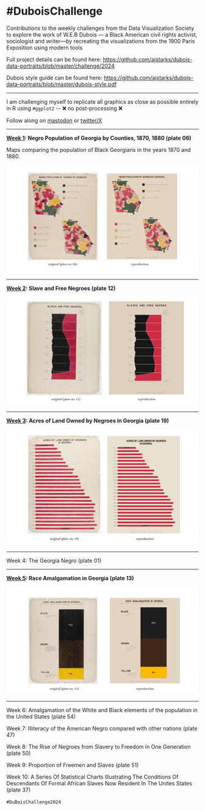 # #DuboisChallenge
Contributions to the weekly challenges from the Data Visualization Society to explore the work of W.E.B Dubois — a Black American civil rights activist, sociologist and writer—by recreating the visualizations from the 1900 Paris Exposition using modern tools

Full project details can be found here: 
https://github.com/ajstarks/dubois-data-portraits/blob/master/challenge/2024 

Dubois style guide can be found here: https://github.com/ajstarks/dubois-data-portraits/blob/master/dubois-style.pdf

-----------------------------------

I am challenging myself to replicate all graphics as close as possible entirely in R using ```#ggplot2```  --  ❌ no post-processing ❌

Follow along on [mastodon](https://vis.social/@mollykuhs) or [twitter/X](https://twitter.com/molly_kuhs)

-----------------------------------

**[Week 1](https://github.com/makuhs/DuboisChallenge/tree/main/Week%201): Negro Population of Georgia by Counties, 1870, 1880 (plate 06)**

Maps comparing the population of Black Georgians in the years 1870 and 1880. 

![Model](https://github.com/makuhs/DuboisChallenge/blob/main/Week%201/week1_sidebyside.png) 

-----------------------------------

**[Week 2](https://github.com/makuhs/DuboisChallenge/tree/main/Week%202): Slave and Free Negroes (plate 12)**

![Model](https://github.com/makuhs/DuboisChallenge/blob/main/Week%202/week2_sidebyside.png) 

-----------------------------------

**[Week 3](https://github.com/makuhs/DuboisChallenge/tree/main/Week%203): Acres of Land Owned by Negroes in Georgia (plate 19)**

![Model](https://github.com/makuhs/DuboisChallenge/blob/main/Week%203/week3_sidebyside.png)

-----------------------------------

Week 4: The Georgia Negro (plate 01)

-----------------------------------

**[Week 5](https://github.com/makuhs/DuboisChallenge/tree/main/Week%205): Race Amalgamation in Georgia (plate 13)**

![Model](https://github.com/makuhs/DuboisChallenge/blob/main/Week%205/week5_sidebyside.png)

-----------------------------------

Week 6: Amalgamation of the White and Black elements of the population in the United States (plate 54)

Week 7: Illiteracy of the American Negro compared with other nations (plate 47)

Week 8: The Rise of Negroes from Slavery to Freedom in One Generation (plate 50)

Week 9: Proportion of Freemen and Slaves (plate 51)

Week 10: A Series Of Statistical Charts Illustrating The Conditions Of Descendants Of Formal African Slaves Now Resident In The Unites States (plate 37)

```#DuBoisChallenge2024```
